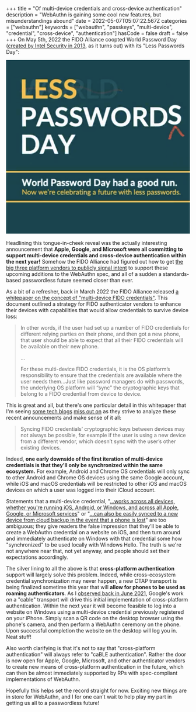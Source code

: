 +++
title = "Of multi-device credentials and cross-device authentication"
description = "WebAuthn is gaining some cool new features, but misunderstandings abound"
date = 2022-05-07T05:07:22.567Z
categories = ["webauthn"]
keywords = ["webauthn", "passkeys", "multi-device", "credential", "cross-device", "authentication"]
hasCode = false
draft = false
+++
On May 5th, 2022 the FIDO Alliance coopted World Password Day ([created by Intel Security in 2013](https://passwordday.org/), as it turns out) with its "Less Passwords Day":

![FIDO Alliance's promotional banner for its "Less Passwords Day"](images/screen-shot-2022-05-06-at-10.17.28-pm.png "Less Passwords Day")

Headlining this tongue-in-cheek reveal was the actually interesting announcement that **Apple, Google, and Microsoft were all committing to support multi-device credentials and cross-device authentication within the next year!** Somehow the FIDO Alliance had figured out how to get [the big three platform vendors to publicly signal intent](https://fidoalliance.org/world-password-day-had-a-good-run-now-were-celebrating-a-future-with-less-passwords/) to support these upcoming additions to the WebAuthn spec, and all of a sudden a standards-based passwordless future seemed closer than ever.

As a bit of a refresher, back in March 2022 the FIDO Alliance released [a whitepaper on the concept of "multi-device FIDO credentials"](https://fidoalliance.org/white-paper-multi-device-fido-credentials/). This document outlined a strategy for FIDO authenticator vendors to enhance their devices with capabilities that would allow credentials to survive device loss:

> In other words, if the user had set up a number of FIDO credentials for different relying parties on their phone, and then got a new phone, that user should be able to expect that all their FIDO credentials will be available on their new phone.
>
> ...
>
> For these multi-device FIDO credentials, it is the OS platform’s responsibility to ensure that the credentials are available where the user needs them...Just like password managers do with passwords, the underlying OS platform will “sync” the cryptographic keys that belong to a FIDO credential from device to device.

This is great and all, but there's one particular detail in this whitepaper that I'm seeing [some tech blogs](https://www.theverge.com/2022/5/5/23057646/apple-google-microsoft-passwordless-sign-in-fido) [miss out on](https://arstechnica.com/information-technology/2022/05/how-apple-google-and-microsoft-will-kill-passwords-and-phishing-in-1-stroke/) as they strive to analyze these recent announcements and make sense of it all:

> Syncing FIDO credentials’ cryptographic keys between devices may not always be possible, for example if the user is using a new device from a different vendor, which doesn’t sync with the user’s other existing
> devices.

Indeed, **one early downside of the first iteration of multi-device credentials is that they'll only be synchronized within the same ecosystem.** For example, Android and Chrome OS credentials will only sync to other Android and Chrome OS devices using the same Google account, while iOS and macOS credentials will be restricted to other iOS and macOS devices on which a user was logged into their iCloud account.

Statements that a multi-device credential, "[...works across all devices, whether you're running iOS, Android, or Windows, and across all Apple, Google, or Microsoft services](https://arstechnica.com/information-technology/2022/05/how-apple-google-and-microsoft-will-kill-passwords-and-phishing-in-1-stroke/)" or "[...can also be easily synced to a new device from cloud backup in the event that a phone is lost](https://www.theverge.com/2022/5/5/23057646/apple-google-microsoft-passwordless-sign-in-fido)" are too ambiguous; they give readers the false impression that they'll be able to create a WebAuthn credential on a website on iOS, and then turn around and immediately authenticate on Windows with that credential some how "synchronized" to be used locally with Windows Hello. The truth is we're not anywhere near that, not yet anyway, and people should set their expectations accordingly.

The silver lining to all the above is that **cross-platform authentication** support will largely solve this problem. Indeed, while cross-ecosystem credential synchronization may never happen, a new CTAP transport is being finalized sometime this year that will **allow for phones to be used as roaming authenticators**. As I [observed back in June 2021](/2021/06/18/previewing-chromes-cable-v2-support-for-webauthn/), Google's work on a "cable" transport will drive this initial implementation of cross-platform authentication. Within the next year it will become feasible to log into a website on Windows using a multi-device credential previously registered on your iPhone. Simply scan a QR code on the desktop browser using the phone's camera, and then perform a WebAuthn ceremony on the phone. Upon successful completion the website on the desktop will log you in. Neat stuff!

Also worth clarifying is that it's not to say that "cross-platform authentication" will always refer to "caBLE authentication". Rather the door is now open for Apple, Google, Microsoft, and other authenticator vendors to create new means of cross-platform authentication in the future, which can then be almost immediately supported by RPs with spec-compliant implementations of WebAuthn.

Hopefully this helps set the record straight for now. Exciting new things are in store for WebAuthn, and I for one can't wait to help play my part in getting us all to a passwordless future!